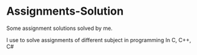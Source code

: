 # Assignments-Solution
Some assignment solutions solved by me.

I use to solve assignments of different subject in programming In C, C++, C#
